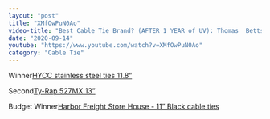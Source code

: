 ```yaml
---
layout: "post"
title: "XMfOwPuN0Ao"
video-title: "Best Cable Tie Brand? (AFTER 1 YEAR of UV): Thomas  Betts, Panduit, Gardner Bender"
date: "2020-09-14"
youtube: "https://www.youtube.com/watch?v=XMfOwPuN0Ao"
category: "Cable Tie"
---
```

<div class="space-y-1"><p><span class="inline-flex items-center justify-center px-2 py-1 mr-2 text-sm font-semibold leading-none text-red-50 bg-red-600 rounded-full">Winner</span><a class="text-gray-900 hover:text-red-600 no-underline hover:no-underline" target="_blank" href="https://amzn.to/33r5lad">HYCC stainless steel ties 11.8”</a><br></p><p><span class="inline-flex items-center justify-center px-2 py-1 mr-2 text-sm font-semibold leading-none bg-white hover:bg-gray-100 text-gray-400 border border-gray-200 rounded-full">Second</span><a class="text-gray-900 hover:text-red-600 no-underline hover:no-underline" target="_blank" href="https://www.youtube.com/redirect?event=video_description&v=XMfOwPuN0Ao&redir_token=QUFFLUhqa0cwNUU3NGk1V1gyU1p5NWFFdTd0NzYxSFR5UXxBQ3Jtc0ttSzAySGtPYzZJSGhNSVpENFhQU1JHdDItYTFUQk9TZU1qOWV3cWZRYWRIdjNhUmdJRWk3U3pmZ0xjSXhUOTZSdmo2SDZ0bWswNmw4VzdfRFE0R1VvZVdZWm1FenNSR1RfdlBpR0QyV1M2T3g4N0Rpdw%3D%3D&q=https%3A%2F%2Famzn.to%2F35wvjf9">Ty-Rap 527MX 13”</a><br></p><p><span class="inline-flex items-center justify-center px-2 py-1 mr-2 text-sm font-semibold leading-none bg-white hover:bg-gray-100 text-gray-400 border border-gray-200 rounded-full">Budget Winner</span><a class="text-gray-900 hover:text-red-600 no-underline hover:no-underline" target="_blank" href="https://www.youtube.com/redirect?event=video_description&v=XMfOwPuN0Ao&redir_token=QUFFLUhqbFdyZ2I3RnhNcmVUMjJKS2QtTjBjM01ac0xEUXxBQ3Jtc0tsSHF1WDJ0SXlRWGFrNjNob2FEcG5FY3E3RzQ1STAxN21uSXlsbnFXVGRMVXZWZEt1TFhSU0c2UWFueGlveXFXcVFlUWFRZ3V4eXo5VndXeXduSXF3aUt6VHRRcGZEeExlMTFFakZLZkVXV1dRR3ZRYw%3D%3D&q=https%3A%2F%2Fwww.harborfreight.com%2F11-inch-black-cable-ties-pack-of-100-34637.html">Harbor Freight Store House - 11” Black cable ties</a><br></p></div>
